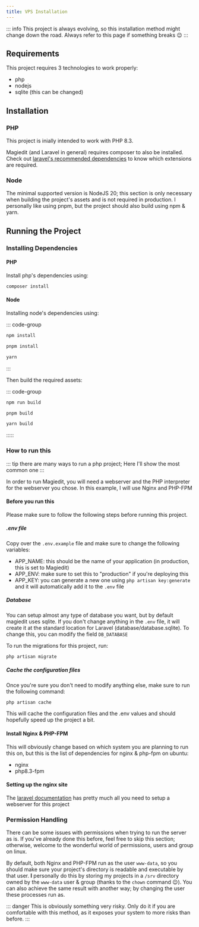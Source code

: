 ```yaml
---
title: VPS Installation
---
```


::: info
This project is always evolving, so this installation method might change down the road. Always refer to this page if something breaks :wink:
:::


## Requirements

This project requires 3 technologies to work properly:
- php
- nodejs
- sqlite (this can be changed)

## Installation

### PHP

This project is inially intended to work with PHP 8.3.

Magiedit (and Laravel in general) requires composer to also be installed.
Check out [laravel's recommended dependencies](https://laravel.com/docs/11.x/deployment#debug-mode) to know which extensions are required.

### Node

The minimal supported version is NodeJS 20; this section is only necessary when building the project's assets and is not required in production.
I personally like using pnpm, but the project should also build using npm & yarn.


## Running the Project

### Installing Dependencies

#### PHP

Install php's dependencies using:
```sh
composer install
```

#### Node

Installing node's dependencies using:

::: code-group

```sh [npm]
npm install
```
```sh [pnpm]
pnpm install
```
```sh [yarn]
yarn
```
:::

Then build the required assets:

::: code-group

```sh [npm]
npm run build
```
```sh [pnpm]
pnpm build
```
```sh [yarn]
yarn build
```
:::::

### How to run this

::: tip
there are many ways to run a php project; Here I'll show the most common one
:::

In order to run Magiedit, you will need a webserver and the PHP interpreter for the webserver you chose. In this example, I will use Nginx and PHP-FPM

#### Before you run this

Please make sure to follow the following steps before running this project.

##### .env file

Copy over the `.env.example` file and make sure to change the following variables:

- APP_NAME: this should be the name of your application (in production, this is set to Magiedit)
- APP_ENV: make sure to set this to "production" if you're deploying this
- APP_KEY: you can generate a new one using `php artisan key:generate` and it will automatically add it to the `.env` file

##### Database

You can setup almost any type of database you want, but by default magiedit uses sqlite. If you don't change anything in the `.env` file, it will create it at the standard location for Laravel (database/database.sqlite). To change this, you can modify the field `DB_DATABASE`

To run the migrations for this project, run:
```sh
php artisan migrate
```
##### Cache the configuration files

Once you're sure you don't need to modify anything else, make sure to run the following command:
```sh
php artisan cache
```

This will cache the configuration files and the .env values and should hopefully speed up the project a bit.

#### Install Nginx & PHP-FPM

This will obviously change based on which system you are planning to run this on, but this is the list of dependencies for nginx & php-fpm on ubuntu:

- nginx
- php8.3-fpm


#### Setting up the nginx site

The [laravel documentation](https://laravel.com/docs/11.x/deployment#nginx) has pretty much all you need to setup a webserver for this project

### Permission Handling

There can be some issues with permissions when trying to run the server as is. If you've already done this before, feel free to skip this section; otherwise, welcome to the wonderful world of permissions, users and group on linux.

By default, both Nginx and PHP-FPM run as the user `www-data`, so you should make sure your project's directory is readable and executable by that user. **I** personally do this by storing my projects in a `/srv` directory owned by the `www-data` user & group (thanks to the `chown` command :wink:). You can also achieve the same result with another way; by changing the user these processes run as.

::: danger
This is obviously something very risky. Only do it if you are comfortable with this method, as it exposes your system to more risks than before.
:::





